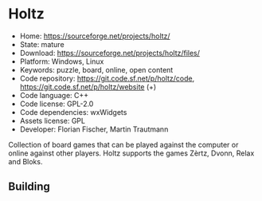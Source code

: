 # Holtz

- Home: https://sourceforge.net/projects/holtz/
- State: mature
- Download: https://sourceforge.net/projects/holtz/files/
- Platform: Windows, Linux
- Keywords: puzzle, board, online, open content
- Code repository: https://git.code.sf.net/p/holtz/code, https://git.code.sf.net/p/holtz/website (+)
- Code language: C++
- Code license: GPL-2.0
- Code dependencies: wxWidgets
- Assets license: GPL
- Developer: Florian Fischer, Martin Trautmann

Collection of board games that can be played against the computer or online against other players. Holtz supports the games Zèrtz, Dvonn, Relax and Bloks.

## Building
